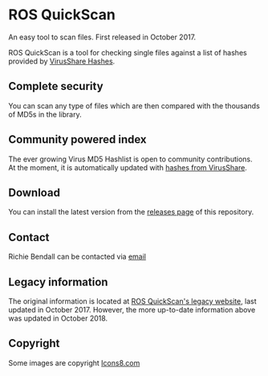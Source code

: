 # ROS QuickScan
An easy tool to scan files. First released in October 2017.

ROS QuickScan is a tool for checking single files against a list of hashes provided by [VirusShare Hashes](https://github.com/Richienb/virusshare-hashes). 

## Complete security
You can scan any type of files which are then compared with the thousands of MD5s in the library.

## Community powered index
The ever growing Virus MD5 Hashlist is open to community contributions. At the moment, it is automatically updated with [hashes from VirusShare](https://www.richie-bendall.ml/virusshare-hashes/).

## Download
You can install the latest version from the [releases page](https://github.com/Richienb/ROS-Quick-Scan/releases) of this repository.

## Contact
Richie Bendall can be contacted via [email](mailto:richiebendall@gmail.com)

## Legacy information
The original information is located at [ROS QuickScan's legacy website](http://ros-quickscan.weebly.com/), last updated in October 2017.
However, the more up-to-date information above was updated in October 2018.

## Copyright
Some images are copyright [Icons8.com](https://icons8.com/)
